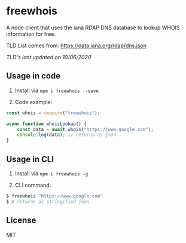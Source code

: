 # freewhois

A node client that uses the iana RDAP DNS database to lookup WHOIS information for free.

TLD List comes from: https://data.iana.org/rdap/dns.json

*TLD's last updated on 10/06/2020*

## Usage in code

1. Install via `npm i freewhois --save`

2. Code example:

```javascript
const whois = require("freewhois");

async function whoisLookup() {
    const data = await whois("https://www.google.com");
    console.log(data); // returns as json
}

```

## Usage in CLI

1. Install via `npm i freewhois -g`

2. CLI command:

```bash
$ freewhois "https://www.google.com"
$ # returns as stringified json
```

## License

MIT
